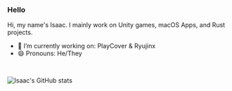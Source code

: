### Hello
Hi, my name's Isaac. I mainly work on Unity games, macOS Apps, and Rust projects. 

- 🔭 I’m currently working on: PlayCover & Ryujinx
- 😄 Pronouns: He/They

<br/>

![Isaac's GitHub stats](https://github-readme-stats-isaacmarovitz.vercel.app/api?username=IsaacMarovitz&theme=nightowl&hide=stars)

